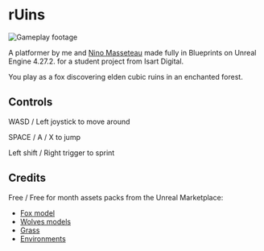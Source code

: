 # rUins

![Gameplay footage](rUins.gif)

A platformer by me and [Nino Masseteau](https://github.com/Elmea) made fully in Blueprints on Unreal Engine 4.27.2. for a student project from Isart Digital.

You play as a fox discovering elden cubic ruins in an enchanted forest.

## Controls

WASD / Left joystick to move around

SPACE / A / X to jump

Left shift / Right trigger to sprint

## Credits

Free / Free for month assets packs from the Unreal Marketplace:

- [Fox model](https://www.unrealengine.com/marketplace/en-US/product/fox)
- [Wolves models](https://www.unrealengine.com/marketplace/en-US/product/poly-art-wolf)
- [Grass](https://www.unrealengine.com/marketplace/en-US/product/fe0a7c01da854223bda935f111aab4f4)
- [Environments](https://www.unrealengine.com/marketplace/en-US/product/dreamscape-nature-meadows)
